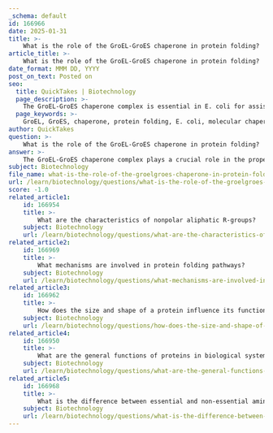 ```yaml
---
_schema: default
id: 166966
date: 2025-01-31
title: >-
    What is the role of the GroEL-GroES chaperone in protein folding?
article_title: >-
    What is the role of the GroEL-GroES chaperone in protein folding?
date_format: MMM DD, YYYY
post_on_text: Posted on
seo:
  title: QuickTakes | Biotechnology
  page_description: >-
    The GroEL-GroES chaperone complex is essential in E. coli for assisting the proper folding of proteins by providing an isolated environment, facilitating chemical bond formation, and preventing misfolding and aggregation.
  page_keywords: >-
    GroEL, GroES, chaperone, protein folding, E. coli, molecular chaperone, isolation of unfolded proteins, folding environment, protein release, ATP hydrolysis, prevention of misfolding, cellular health, biological activities
author: QuickTakes
question: >-
    What is the role of the GroEL-GroES chaperone in protein folding?
answer: >-
    The GroEL-GroES chaperone complex plays a crucial role in the proper folding of proteins in E. coli. This molecular chaperone is composed of two main components: GroEL, which forms stacked rings, and GroES, which acts as a cap. The primary function of this complex is to assist newly synthesized or denatured proteins in achieving their correct three-dimensional structure.\n\nHere’s how the GroEL-GroES chaperone system works:\n\n1. **Isolation of Unfolded Proteins**: When a protein is synthesized, it may not fold correctly due to the crowded cellular environment. The GroEL-GroES complex provides a secluded chamber where the unfolded protein can enter. This isolation is critical as it prevents the protein from interacting with other cellular components that could lead to misfolding or aggregation.\n\n2. **Folding Environment**: Inside the GroEL chamber, the environment is conducive to proper folding. The chaperone facilitates the formation of the necessary chemical bonds that dictate the protein's final structure. This includes hydrogen bonds, ionic interactions, and hydrophobic interactions, which are essential for stabilizing the folded state.\n\n3. **Release of Properly Folded Proteins**: Once the protein has folded correctly, it is released from the GroEL-GroES complex. This release is often coupled with the hydrolysis of ATP, which provides the energy required for the conformational changes in the chaperone that allow the protein to exit.\n\n4. **Prevention of Misfolding**: By providing a controlled environment, the GroEL-GroES complex helps prevent the formation of non-functional aggregates, which can occur if proteins misfold. This is particularly important for proteins that are sensitive to environmental conditions, such as temperature and pH.\n\nIn summary, the GroEL-GroES chaperone complex is essential for ensuring that proteins fold correctly, thereby maintaining their functionality and preventing the detrimental effects of misfolding and aggregation. This process is vital for cellular health and function, as properly folded proteins are crucial for a wide range of biological activities.
subject: Biotechnology
file_name: what-is-the-role-of-the-groelgroes-chaperone-in-protein-folding.md
url: /learn/biotechnology/questions/what-is-the-role-of-the-groelgroes-chaperone-in-protein-folding
score: -1.0
related_article1:
    id: 166954
    title: >-
        What are the characteristics of nonpolar aliphatic R-groups?
    subject: Biotechnology
    url: /learn/biotechnology/questions/what-are-the-characteristics-of-nonpolar-aliphatic-rgroups
related_article2:
    id: 166969
    title: >-
        What mechanisms are involved in protein folding pathways?
    subject: Biotechnology
    url: /learn/biotechnology/questions/what-mechanisms-are-involved-in-protein-folding-pathways
related_article3:
    id: 166962
    title: >-
        How does the size and shape of a protein influence its function?
    subject: Biotechnology
    url: /learn/biotechnology/questions/how-does-the-size-and-shape-of-a-protein-influence-its-function
related_article4:
    id: 166950
    title: >-
        What are the general functions of proteins in biological systems?
    subject: Biotechnology
    url: /learn/biotechnology/questions/what-are-the-general-functions-of-proteins-in-biological-systems
related_article5:
    id: 166968
    title: >-
        What is the difference between essential and non-essential amino acids?
    subject: Biotechnology
    url: /learn/biotechnology/questions/what-is-the-difference-between-essential-and-nonessential-amino-acids
---
```


&nbsp;